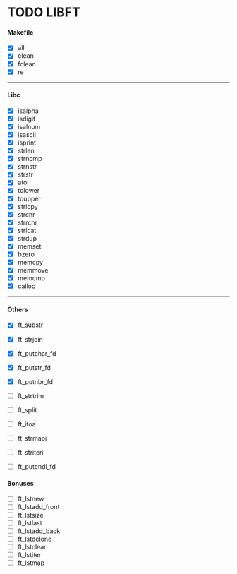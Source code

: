 # TODO LIBFT

#### Makefile
- [x] all
- [x] clean
- [x] fclean
- [x] re
---
#### Libc
- [x] isalpha
- [x] isdigit
- [x] isalnum
- [x] isascii
- [x] isprint
- [x] strlen
- [x] strncmp
- [x] strnstr
- [x] strstr
- [x] atoi
- [x] tolower
- [x] toupper
- [x] strlcpy
- [x] strchr
- [x] strrchr
- [x] strlcat
- [x] strdup
- [x] memset
- [x] bzero 
- [x] memcpy
- [x] memmove
- [x] memcmp
- [x] calloc
  
---
#### Others
- [x] ft_substr
- [x] ft_strjoin
- [x] ft_putchar_fd
- [x] ft_putstr_fd
- [x] ft_putnbr_fd
- [ ] ft_strtrim
- [ ] ft_split
- [ ] ft_itoa
- [ ] ft_strmapi
- [ ] ft_striteri
- [ ] ft_putendl_fd


#### Bonuses
- [ ] ft_lstnew
- [ ] ft_lstadd_front
- [ ] ft_lstsize
- [ ] ft_lstlast
- [ ] ft_lstadd_back
- [ ] ft_lstdelone
- [ ] ft_lstclear
- [ ] ft_lstiter
- [ ] ft_lstmap